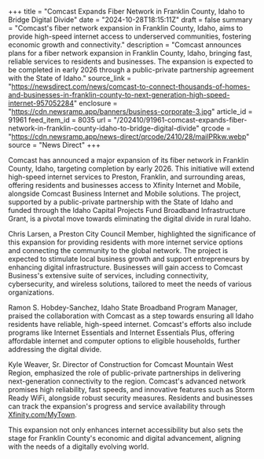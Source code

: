 +++
title = "Comcast Expands Fiber Network in Franklin County, Idaho to Bridge Digital Divide"
date = "2024-10-28T18:15:11Z"
draft = false
summary = "Comcast's fiber network expansion in Franklin County, Idaho, aims to provide high-speed internet access to underserved communities, fostering economic growth and connectivity."
description = "Comcast announces plans for a fiber network expansion in Franklin County, Idaho, bringing fast, reliable services to residents and businesses. The expansion is expected to be completed in early 2026 through a public-private partnership agreement with the State of Idaho."
source_link = "https://newsdirect.com/news/comcast-to-connect-thousands-of-homes-and-businesses-in-franklin-county-to-next-generation-high-speed-internet-957052284"
enclosure = "https://cdn.newsramp.app/banners/business-corporate-3.jpg"
article_id = 91961
feed_item_id = 8035
url = "/202410/91961-comcast-expands-fiber-network-in-franklin-county-idaho-to-bridge-digital-divide"
qrcode = "https://cdn.newsramp.app/news-direct/qrcode/2410/28/mailPRkw.webp"
source = "News Direct"
+++

<p>Comcast has announced a major expansion of its fiber network in Franklin County, Idaho, targeting completion by early 2026. This initiative will extend high-speed internet services to Preston, Franklin, and surrounding areas, offering residents and businesses access to Xfinity Internet and Mobile, alongside Comcast Business Internet and Mobile solutions. The project, supported by a public-private partnership with the State of Idaho and funded through the Idaho Capital Projects Fund Broadband Infrastructure Grant, is a pivotal move towards eliminating the digital divide in rural Idaho.</p><p>Chris Larsen, a Preston City Council Member, highlighted the significance of this expansion for providing residents with more internet service options and connecting the community to the global network. The project is expected to stimulate local business growth and support entrepreneurs by enhancing digital infrastructure. Businesses will gain access to Comcast Business's extensive suite of services, including connectivity, cybersecurity, and wireless solutions, tailored to meet the needs of various organizations.</p><p>Ramon S. Hobdey-Sanchez, Idaho State Broadband Program Manager, praised the collaboration with Comcast as a step towards ensuring all Idaho residents have reliable, high-speed internet. Comcast's efforts also include programs like Internet Essentials and Internet Essentials Plus, offering affordable internet and computer options to eligible households, further addressing the digital divide.</p><p>Kyle Weaver, Sr. Director of Construction for Comcast Mountain West Region, emphasized the role of public-private partnerships in delivering next-generation connectivity to the region. Comcast's advanced network promises high reliability, fast speeds, and innovative features such as Storm Ready WiFi, alongside robust security measures. Residents and businesses can track the expansion's progress and service availability through <a href='https://Xfinity.com/MyTown' rel='nofollow' target='_blank'>Xfinity.com/MyTown</a>.</p><p>This expansion not only enhances internet accessibility but also sets the stage for Franklin County's economic and digital advancement, aligning with the needs of a digitally evolving world.</p>